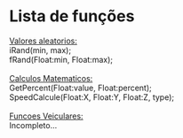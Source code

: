 # Lista de funções
<a href="https://github.com/Device-Black/Codigos-Uteis/blob/DeviceBlack/random_values.pwn">Valores aleatorios:</a>
<br>
iRand(min, max);
<br>
fRand(Float:min, Float:max);
<br>
<br>
<a href="">Calculos Matematicos:</a>
<br>
GetPercent(Float:value, Float:percent);
<br>
SpeedCalcule(Float:X, Float:Y, Float:Z, type);
<br>
<br>
<a href="">Funcoes Veiculares:</a>
<br>
Incompleto...
